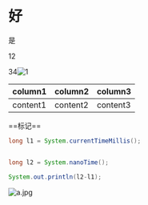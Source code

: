 # 好

是

12

34![1](2)

|column1|column2|column3|
|-|-|-|
|content1|content2|content3|


==标记==
```java
long l1 = System.currentTimeMillis();


long l2 = System.nanoTime();

System.out.println(l2-l1);

```

![a.jpg](1)